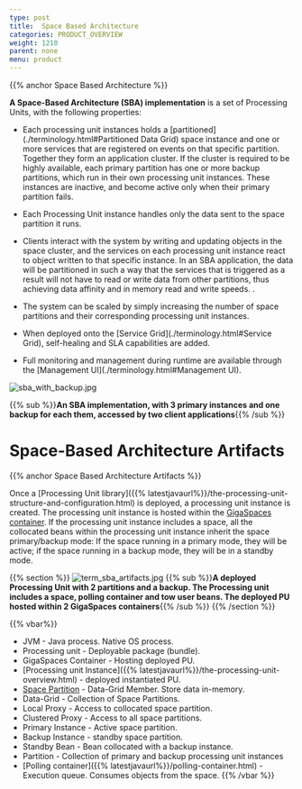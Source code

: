 ```yaml
---
type: post
title:  Space Based Architecture
categories: PRODUCT_OVERVIEW
weight: 1210
parent: none
menu: product
---
```






{{%  anchor Space Based Architecture %}}


**A Space-Based Architecture (SBA) implementation** is a set of Processing Units, with the following properties:

- Each processing unit instances holds a [partitioned](./terminology.html#Partitioned Data Grid) space instance and one or more services that are registered on events on that specific partition. Together they form an application cluster. If the cluster is required to be highly available, each primary partition has one or more backup partitions, which run in their own processing unit instances. These instances are inactive, and become active only when their primary partition fails.

- Each Processing Unit instance handles only the data sent to the space partition it runs.

- Clients interact with the system by writing and updating objects in the space cluster, and the services on each processing unit instance react to object written to that specific instance. In an SBA application, the data will be partitioned in such a way that the services that is triggered as a result will not have to read or write data from other partitions, thus achieving data affinity and in memory read and write speeds. .

- The system can be scaled by simply increasing the number of space partitions and their corresponding processing unit instances.

- When deployed onto the [Service Grid](./terminology.html#Service Grid), self-healing and SLA capabilities are added.

- Full monitoring and management during runtime are available through the [Management UI](./terminology.html#Management UI).


![sba_with_backup.jpg](/attachment_files/sba_with_backup.jpg)

{{%  sub %}}**An SBA implementation, with 3 primary instances and one backup for each them, accessed by two client applications**{{%  /sub %}}





# Space-Based Architecture Artifacts

{{%  anchor Space Based Architecture Artifacts %}}

Once a [Processing Unit library]({{% latestjavaurl%}}/the-processing-unit-structure-and-configuration.html) is deployed, a processing unit instance is created. The processing unit instance is hosted within the [GigaSpaces container](./service-grid.html#gsc). If the processing unit instance includes a space, all the collocated beans within the processing unit instance inherit the space primary/backup mode: If the space running in a primary mode, they will be active; if the space running in a backup mode, they will be in a standby mode.

{{%  section %}}
![term_sba_artifacts.jpg](/attachment_files/term_sba_artifacts.jpg)
{{%  sub %}}**A deployed Processing Unit with 2 partitions and a backup. The Processing unit includes a space, polling container and tow user beans. The deployed PU hosted within 2 GigaSpaces containers**{{%  /sub %}}
{{%  /section %}}

{{% vbar%}}
- JVM - Java process. Native OS process.
- Processing unit - Deployable package (bundle).
- GigaSpaces Container - Hosting deployed PU.
- [Processing unit Instance]({{% latestjavaurl%}}/the-processing-unit-overview.html) - deployed instantiated PU.
- [Space Partition](./terminology.html) - Data-Grid Member. Store data in-memory.
- Data-Grid - Collection of Space Partitions.
- Local Proxy - Access to collocated space partition.
- Clustered Proxy - Access to all space partitions.
- Primary Instance - Active space partition.
- Backup Instance - standby space partition.
- Standby Bean - Bean collocated with a backup instance.
- Partition - Collection of primary and backup processing unit instances
- [Polling container]({{% latestjavaurl%}}/polling-container.html) - Execution queue. Consumes objects from the space.
{{%  /vbar %}}

